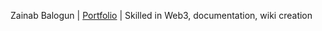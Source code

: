 Zainab Balogun | [Portfolio](https://medium.com/@ovayozabalogun/list/web3-wednesdays-wewe-ef1f9bcb48fd) | Skilled in Web3, documentation, wiki creation

